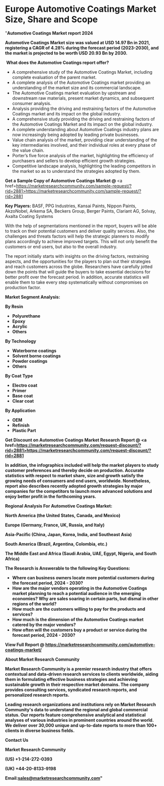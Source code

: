 # Europe Automotive Coatings Market Size, Share and Scope
"<strong>Automotive Coatings Market report 2024</strong>

<strong>Automotive Coatings Market size was valued at USD 14.97 Bn in 2021, registering a CAGR of 4.28% during the forecast period (2023-2030), and the market is projected to be worth USD 20.93 Bn by 2030.</strong>

 <strong><b>What does the Automotive Coatings report offer?</b></strong>
<ul>
  <li>A comprehensive study of the Automotive Coatings Market, including complete evaluation of the parent market.</li>
  <li>A complete analysis of the Automotive Coatings market providing an understanding of the market size and its commercial landscape.</li>
  <li>The Automotive Coatings market evaluation by upstream and downstream raw materials, present market dynamics, and subsequent consumer analysis.</li>
  <li>Analysis providing the driving and restraining factors of the Automotive Coatings market and its impact on the global industry.</li>
  <li>A comprehensive study providing the driving and restraining factors of the Automotive Coatings Market and its impact on the global industry.</li>
  <li>A complete understanding about Automotive Coatings industry plans are now increasingly being adopted by leading private businesses.</li>
  <li>Value chain analysis of the market, providing clear understanding of the key intermediaries involved, and their individual roles at every phase of the value chain.</li>
  <li>Porter’s five force analysis of the market, highlighting the efficiency of purchasers and sellers to develop efficient growth strategies.</li>
  <li>Competitive landscape analysis, highlighting the leading competitors in the market so as to understand the strategies adopted by them.</li>
</ul>

<strong>Get a Sample Copy of Automotive Coatings Market @ </strong><a href=https://marketresearchcommunity.com/sample-request/?rid=2881><u>https://marketresearchcommunity.com/sample-request/?rid=2881</u></a>

<strong>Key Players:</strong> 
BASF, PPG Industries, Kansai Paints, Nippon Paints, AkzoNobel, Arkema SA, Beckers Group, Berger Paints, Clariant AG, Solvay, Axalta Coating Systems

With the help of segmentations mentioned in the report, buyers will be able to track on their potential customers and deliver quality services. Also, the challenges and threats factors will help the strategic planners to modify plans accordingly to achieve improved targets. This will not only benefit the customers or end users, but also to the overall industry.

The report initially starts with insights on the driving factors, restraining aspects, and the opportunities for the players to plan out their strategies and reach customers across the globe. Researchers have carefully jotted down the points that will guide the buyers to take essential decisions for better profit over the forecast period. In addition, accurate statistics will enable them to take every step systematically without compromises on production factor.

<strong>Market Segment Analysis:</strong>


<strong><strong>By Resin</strong></h4>
<ul>
 	<li>Polyurethane</li>
 	<li>Epoxy</li>
 	<li>Acrylic</li>
 	<li>Others</li>
</ul>
<strong><strong>By Technology</strong></h4>
<ul>
 	<li>Waterborne coatings</li>
 	<li>Solvent borne coatings</li>
 	<li>Powder coatings</li>
 	<li>Others</li>
</ul>
<strong><strong>By Coat Type</strong></h4>
<ul>
 	<li>Electro coat</li>
 	<li>Primer</li>
 	<li>Base coat</li>
 	<li>Clear coat</li>
</ul>
<strong><strong>By Application</strong></h4>
<ul>
 	<li>OEM</li>
 	<li>Refinish</li>
 	<li>Plastic Part</li>
</ul>

<strong>Get Discount on Automotive Coatings Market Research Report @ </b></strong><a href=https://marketresearchcommunity.com/request-discount/?rid=2881><u>https://marketresearchcommunity.com/request-discount/?rid=2881</u></a>

In addition, the infographics included will help the market players to study customer preferences and thereby decide on production. Accurate statistics with respect to market share, size and growth satisfy the growing needs of consumers and end users, worldwide. Nonetheless, report also describes recently adopted growth strategies by major companies for the competitors to launch more advanced solutions and enjoy better profit in the forthcoming years.

<strong>Regional Analysis For Automotive Coatings Market:</strong>

<strong>North America</strong> (the United States, Canada, and Mexico)

<strong>Europe</strong> (Germany, France, UK, Russia, and Italy)

<strong>Asia-Pacific</strong> (China, Japan, Korea, India, and Southeast Asia)

<strong>South America</strong> (Brazil, Argentina, Colombia, etc.)

<strong>The Middle East and Africa</strong> (Saudi Arabia, UAE, Egypt, Nigeria, and South Africa)

<strong>The Research is Answerable to the following Key Questions:</strong>
<ul>
 	<li>Where can business owners locate more potential customers during the forecast period, 2024 - 2030?</li>
 	<li>How are the major vendors operating in the Automotive Coatings market planning to reach a potential audience in the emerging economies? Why are sales soaring in certain parts, but dismal in other regions of the world?</li>
 	<li>How much are the customers willing to pay for the products and services?</li>
 	<li>How much is the dimension of the Automotive Coatings market catered by the major vendors?</li>
 	<li>How often will the customers buy a product or service during the forecast period, 2024 - 2030?</li>
</ul>

<strong>View Full Report @</strong> <a href=https://marketresearchcommunity.com/automotive-coatings-market/>https://marketresearchcommunity.com/automotive-coatings-market/</a>

<strong>About Market Research Community</strong>

Market Research Community is a premier research industry that offers contextual and data-driven research services to clients worldwide, aiding them in formulating effective business strategies and achieving sustainable growth in their respective market domains. The company provides consulting services, syndicated research reports, and personalized research reports.

Leading research organizations and institutions rely on Market Research Community's data to understand the regional and global commercial status. Our reports feature comprehensive analytical and statistical analyses of various industries in prominent countries around the world. We deliver over 30,000 unique and up-to-date reports to more than 100+ clients in diverse business fields.

<strong>Contact Us</strong>

<strong>Market Research Community</strong>

(US) +1-214-272-0393

(UK) +44-20-8133-9198

<strong>Email:</strong>sales@marketresearchcommunity.com"	

